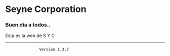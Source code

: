 # Seyne Corporation

### Buen día a todos..

Esta es la web de S Y C




****

                   Version 1.3.3